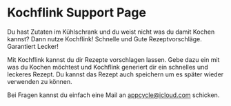 # Kochflink Support Page

Du hast Zutaten im Kühlschrank und du weist nicht was du damit Kochen kannst? Dann nutze Kochflink! Schnelle und Gute Rezeptvorschläge. Garantiert Lecker!

Mit Kochflink kannst du dir Rezepte vorschlagen lassen. Gebe dazu ein mit was du Kochen möchtest und Kochflink generiert dir ein schnelles und leckeres Rezept. Du kannst das Rezept auch speichern um es später wieder verwenden zu können. 

Bei Fragen kannst du einfach eine Mail an appcycle@icloud.com schicken.
